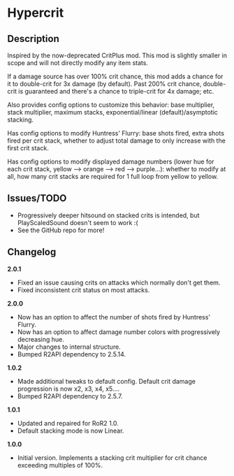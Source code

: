 # Hypercrit

## Description
Inspired by the now-deprecated CritPlus mod. This mod is slightly smaller in scope and will not directly modify any item stats.

If a damage source has over 100% crit chance, this mod adds a chance for it to double-crit for 3x damage (by default). Past 200% crit chance, double-crit is guaranteed and there's a chance to triple-crit for 4x damage; etc.

Also provides config options to customize this behavior: base multiplier, stack multiplier, maximum stacks, exponential/linear (default)/asymptotic stacking.

Has config options to modify Huntress' Flurry: base shots fired, extra shots fired per crit stack, whether to adjust total damage to only increase with the first crit stack.

Has config options to modify displayed damage numbers (lower hue for each crit stack, yellow --> orange --> red --> purple...): whether to modify at all, how many crit stacks are required for 1 full loop from yellow to yellow.

## Issues/TODO

- Progressively deeper hitsound on stacked crits is intended, but PlayScaledSound doesn't seem to work :(
- See the GitHub repo for more!

## Changelog

**2.0.1**

- Fixed an issue causing crits on attacks which normally don't get them.
- Fixed inconsistent crit status on most attacks.

**2.0.0**

- Now has an option to affect the number of shots fired by Huntress' Flurry.
- Now has an option to affect damage number colors with progressively decreasing hue.
- Major changes to internal structure.
- Bumped R2API dependency to 2.5.14.

**1.0.2**

- Made additional tweaks to default config. Default crit damage progression is now x2, x3, x4, x5....
- Bumped R2API dependency to 2.5.7.

**1.0.1**

- Updated and repaired for RoR2 1.0.
- Default stacking mode is now Linear.

**1.0.0**

- Initial version. Implements a stacking crit multiplier for crit chance exceeding multiples of 100%.